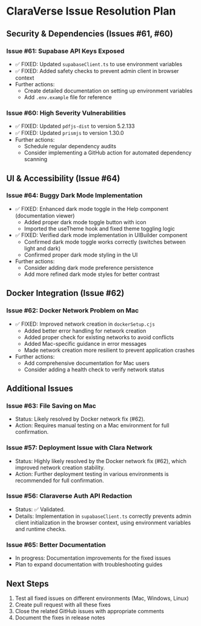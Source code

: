 # ClaraVerse Issue Resolution Plan

## Security & Dependencies (Issues #61, #60)

### Issue #61: Supabase API Keys Exposed
- ✅ FIXED: Updated `supabaseClient.ts` to use environment variables
- ✅ FIXED: Added safety checks to prevent admin client in browser context
- Further actions:
  - Create detailed documentation on setting up environment variables
  - Add `.env.example` file for reference

### Issue #60: High Severity Vulnerabilities
- ✅ FIXED: Updated `pdfjs-dist` to version 5.2.133
- ✅ FIXED: Updated `prismjs` to version 1.30.0
- Further actions:
  - Schedule regular dependency audits
  - Consider implementing a GitHub action for automated dependency scanning

## UI & Accessibility (Issue #64)

### Issue #64: Buggy Dark Mode Implementation
- ✅ FIXED: Enhanced dark mode toggle in the Help component (documentation viewer)
  - Added proper dark mode toggle button with icon
  - Imported the useTheme hook and fixed theme toggling logic
- ✅ FIXED: Verified dark mode implementation in UIBuilder component
  - Confirmed dark mode toggle works correctly (switches between light and dark)
  - Confirmed proper dark mode styling in the UI
- Further actions:
  - Consider adding dark mode preference persistence
  - Add more refined dark mode styles for better contrast

## Docker Integration (Issue #62)

### Issue #62: Docker Network Problem on Mac
- ✅ FIXED: Improved network creation in `dockerSetup.cjs`
  - Added better error handling for network creation
  - Added proper check for existing networks to avoid conflicts
  - Added Mac-specific guidance in error messages
  - Made network creation more resilient to prevent application crashes
- Further actions:
  - Add comprehensive documentation for Mac users
  - Consider adding a health check to verify network status

## Additional Issues

### Issue #63: File Saving on Mac
- Status: Likely resolved by Docker network fix (#62).
- Action: Requires manual testing on a Mac environment for full confirmation.

### Issue #57: Deployment Issue with Clara Network
- Status: Highly likely resolved by the Docker network fix (#62), which improved network creation stability.
- Action: Further deployment testing in various environments is recommended for full confirmation.

### Issue #56: Claraverse Auth API Redaction
- Status: ✅ Validated.
- Details: Implementation in `supabaseClient.ts` correctly prevents admin client initialization in the browser context, using environment variables and runtime checks.

### Issue #65: Better Documentation
- In progress: Documentation improvements for the fixed issues
- Plan to expand documentation with troubleshooting guides

## Next Steps
1. Test all fixed issues on different environments (Mac, Windows, Linux)
2. Create pull request with all these fixes
3. Close the related GitHub issues with appropriate comments
4. Document the fixes in release notes 